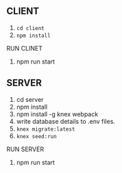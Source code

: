 
CLIENT
------------------------
1. `cd client`
2. `npm install`

RUN CLINET
1. npm run start

SERVER
-----------------------
1. cd server
2. npm install 
3. npm install -g knex webpack
4. write database details to .env files.
5. `knex migrate:latest`
6. `knex seed:run`

RUN SERVER
1. npm run start